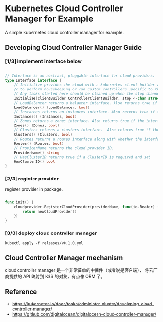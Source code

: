 # Kubernetes Cloud Controller Manager for Example

A simple kubernetes cloud controller manager for example.


## Developing Cloud Controller Manager Guide

### [1/3] implement interface below

```go

// Interface is an abstract, pluggable interface for cloud providers.
type Interface interface {
	// Initialize provides the cloud with a kubernetes client builder and may spawn goroutines
	// to perform housekeeping or run custom controllers specific to the cloud provider.
	// Any tasks started here should be cleaned up when the stop channel closes.
	Initialize(clientBuilder ControllerClientBuilder, stop <-chan struct{})
	// LoadBalancer returns a balancer interface. Also returns true if the interface is supported, false otherwise.
	LoadBalancer() (LoadBalancer, bool)
	// Instances returns an instances interface. Also returns true if the interface is supported, false otherwise.
	Instances() (Instances, bool)
	// Zones returns a zones interface. Also returns true if the interface is supported, false otherwise.
	Zones() (Zones, bool)
	// Clusters returns a clusters interface.  Also returns true if the interface is supported, false otherwise.
	Clusters() (Clusters, bool)
	// Routes returns a routes interface along with whether the interface is supported.
	Routes() (Routes, bool)
	// ProviderName returns the cloud provider ID.
	ProviderName() string
	// HasClusterID returns true if a ClusterID is required and set
	HasClusterID() bool
}

```


### [2/3] register provider

register provider in package.

```go

func init() {
	cloudprovider.RegisterCloudProvider(providerName, func(io.Reader) (cloudprovider.Interface, error) {
		return newCloudProvider()
	})
}
```

### [3/3] deploy cloud controller manager

`kubectl apply -f releases/v0.1.0.yml`


## Cloud Controller Manager mechanism

cloud controller manager 是一个非常简单的中间件（或者说是客户端）， 将云厂商提供的 API 映射到 K8S  的对象，有点像 ORM 了。



## Reference

- https://kubernetes.io/docs/tasks/administer-cluster/developing-cloud-controller-manager/
- https://github.com/digitalocean/digitalocean-cloud-controller-manager/









